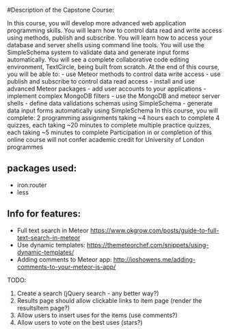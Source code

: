 
#Description of the Capstone Course:

In this course, you will develop more advanced web application programming skills. You will learn how to control data read and write access using methods, publish and subscribe. You will learn how to access your database and server shells using command line tools. You will use the SimpleSchema system to validate data and generate input forms automatically. You will see a complete collaborative code editing environment, TextCircle, being built from scratch. At the end of this course, you will be able to: - use Meteor methods to control data write access - use publish and subscribe to control data read access - install and use advanced Meteor packages - add user accounts to your applications - implement complex MongoDB filters - use the MongoDB and meteor server shells - define data validations schemas using SimpleSchema - generate data input forms automatically using SimpleSchema In this course, you will complete: 2 programming assignments taking ~4 hours each to complete 4 quizzes, each taking ~20 minutes to complete multiple practice quizzes, each taking ~5 minutes to complete Participation in or completion of this online course will not confer academic credit for University of London programmes




## packages used:
- iron:router
- less

## Info for features:
- Full text search in Meteor https://www.okgrow.com/posts/guide-to-full-text-search-in-meteor
- Use dynamic templates: https://themeteorchef.com/snippets/using-dynamic-templates/
- Adding comments to Meteor app: http://joshowens.me/adding-comments-to-your-meteor-js-app/

TODO:

1. Create a search (jQuery search - any better way?)
2. Results page should allow clickable links to item page (render the resultsItem page?)
3. Allow users to insert uses for the items  (use comments?)
4. Allow users to vote on the best uses (stars?)
